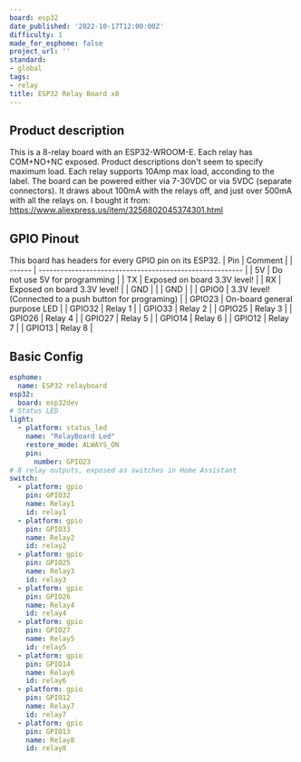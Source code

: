 ```yaml
---
board: esp32
date_published: '2022-10-17T12:00:00Z'
difficulty: 1
made_for_esphome: false
project_url: ''
standard:
- global
tags:
- relay
title: ESP32 Relay Board x8
---
```


## Product description

This is a 8-relay board with an ESP32-WROOM-E.
Each relay has COM+NO+NC exposed. Product descriptions don't seem to specify maximum load. Each relay supports 10Amp max load, acconding to the label.
The board can be powered either via 7-30VDC or via 5VDC (separate connectors). It draws about 100mA with the relays off, and just over 500mA with all the relays on.
I bought it from: https://www.aliexpress.us/item/3256802045374301.html

## GPIO Pinout

This board has headers for every GPIO pin on its ESP32.
| Pin    | Comment                                                  |
| ------ | -------------------------------------------------------- |
| 5V     | Do not use 5V for programming                            |
| TX     | Exposed on board 3.3V level!                             |
| RX     | Exposed on board 3.3V level!                             |
| GND    |                                                          |
| GND    |                                                          |
| GPIO0  | 3.3V level! (Connected to a push button for programing)  |
| GPIO23 | On-board general purpose LED                             |
| GPIO32 | Relay 1                                                  |
| GPIO33 | Relay 2                                                  |
| GPIO25 | Relay 3                                                  |
| GPIO26 | Relay 4                                                  |
| GPIO27 | Relay 5                                                  |
| GPIO14 | Relay 6                                                  |
| GPIO12 | Relay 7                                                  |
| GPIO13 | Relay 8                                                  |

## Basic Config

```yaml
esphome:
  name: ESP32 relayboard
esp32:
  board: esp32dev
# Status LED
light:
  - platform: status_led
    name: "RelayBoard Led"
    restore_mode: ALWAYS_ON
    pin:
      number: GPIO23
# 8 relay outputs, exposed as switches in Home Assistant
switch:
  - platform: gpio
    pin: GPIO32
    name: Relay1
    id: relay1
  - platform: gpio
    pin: GPIO33
    name: Relay2
    id: relay2
  - platform: gpio
    pin: GPIO25
    name: Relay3
    id: relay3
  - platform: gpio
    pin: GPIO26
    name: Relay4
    id: relay4
  - platform: gpio
    pin: GPIO27
    name: Relay5
    id: relay5
  - platform: gpio
    pin: GPIO14
    name: Relay6
    id: relay6
  - platform: gpio
    pin: GPIO12
    name: Relay7
    id: relay7
  - platform: gpio
    pin: GPIO13
    name: Relay8
    id: relay8
```